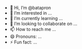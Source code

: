 - 👋 Hi, I’m @batapron
- 👀 I’m interested in ...
- 🌱 I’m currently learning ...
- 💞️ I’m looking to collaborate on ...
- 📫 How to reach me ...
- 😄 Pronouns: ...
- ⚡ Fun fact: ...

<!---
batapron/batapron is a ✨ special ✨ repository because its `README.md` (this file) appears on your GitHub profile.
You can click the Preview link to take a look at your changes.
--->
